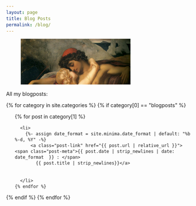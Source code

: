 ```yaml
---
layout: page
title: Blog Posts
permalink: /blog/
---
```

<figure>
	<img src="/images/fisher.jpg" width="300"> 
</figure>


All my blogposts:




{% for category in site.categories %}
  {% if category[0] == "blogposts" %}

  <ul>
    {% for post in category[1] %}

	  <li>
        {%- assign date_format = site.minima.date_format | default: "%b %-d, %Y" -%}
          <a class="post-link" href="{{ post.url | relative_url }}"> <span class="post-meta">{{ post.date | strip_newlines | date: date_format  }} : </span>
            {{ post.title | strip_newlines}}</a>

        
      </li>
    {% endfor %}
  </ul>
  {% endif %}
{% endfor %}

<br>
<br>
<br>



